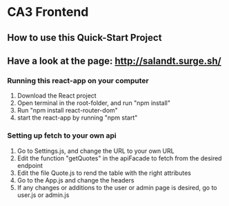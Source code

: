 # CA3 Frontend
## How to use this Quick-Start Project

## Have a look at the page: http://salandt.surge.sh/

### Running this react-app on your computer
1. Download the React project
2. Open terminal in the root-folder, and run "npm install"
3. Run "npm install react-router-dom"
4. start the react-app by running "npm start"


### Setting up fetch to your own api
1. Go to Settings.js, and change the URL to your own URL
2. Edit the function "getQuotes" in the apiFacade to fetch from the desired endpoint
 3. Edit the file Quote.js to rend the table with the right attributes
 4. Go to the App.js and change the headers
 5. If any changes or additions to the user or admin page is desired, go
        to user.js or admin.js

